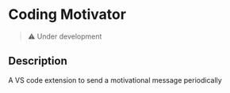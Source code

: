 # Coding Motivator

> ⚠️ Under development

## Description

A VS code extension to send a motivational message periodically